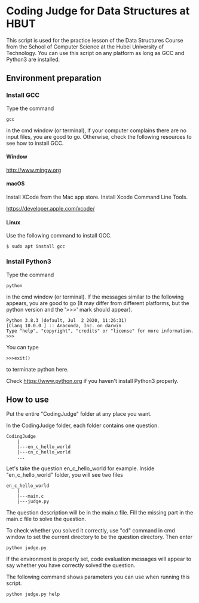# Coding Judge for Data Structures at HBUT

This script is used for the practice lesson of the Data Structures Course from the School of Computer Science at the Hubei University of Technology.
You can use this script on any platform as long as GCC and Python3 are installed.

## Environment preparation

### Install GCC

Type the command
```
gcc
```
in the cmd window (or terminal), if your computer complains there are no input files, you are good to go.
Otherwise, check the following resources to see how to install GCC.

#### Window
http://www.mingw.org

#### macOS
Install XCode from the Mac app store.
Install Xcode Command Line Tools.

https://developer.apple.com/xcode/

#### Linux
Use the following command to install GCC.
```
$ sudo apt install gcc
```

### Install Python3

Type the command
```
python
```
in the cmd window (or terminal).
If the messages similar to the following appears, you are good to go (It may differ from different platforms, but the python version and the '>>>' mark should appear).
```
Python 3.8.3 (default, Jul  2 2020, 11:26:31) 
[Clang 10.0.0 ] :: Anaconda, Inc. on darwin
Type "help", "copyright", "credits" or "license" for more information.
>>> 
```
You can type
```
>>>exit()
```
to terminate python here.

Check https://www.python.org if you haven't install Python3 properly.

## How to use
Put the entire "CodingJudge" folder at any place you want.

In the CodingJudge folder, each folder contains one question.

```
CodingJudge
    |
    |---en_c_hello_world
    |---cn_c_hello_world
    ...
```

Let's take the question en_c_hello_world for example.
Inside "en_c_hello_world" folder, you will see two files
```
en_c_hello_world
    |
    |---main.c
    |---judge.py
```
The question description will be in the main.c file.
Fill the missing part in the main.c file to solve the question.

To check whether you solved it correctly, use "cd" command in cmd window to set the current directory to be the question directory.
Then enter
```
python judge.py
```
If the environment is properly set, code evaluation messages will appear to say whether you have correctly solved the question.

The following command shows parameters you can use when running this script.
```
python judge.py help
```